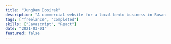 ```yaml
---
title: "JungDam Dosirak"
description: "A commercial website for a local bento business in Busan."
tags: ["freelance", "completed"]
skills: ["Javascript", "React"]
date: "2021-03-01"
featured: false
---
```

